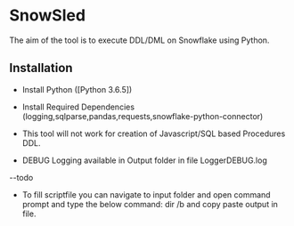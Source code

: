 # SnowSled

The aim of the tool is to execute DDL/DML on Snowflake using Python.

## Installation

- Install Python ([Python 3.6.5]) 
- Install Required Dependencies 
(logging,sqlparse,pandas,requests,snowflake-python-connector)

- This tool will not work for creation of Javascript/SQL based Procedures DDL.
- DEBUG Logging available in Output folder in file LoggerDEBUG.log

--todo
- To fill scriptfile you can navigate to input folder and open 
    command prompt and type the below command: 
    dir /b
    and copy paste output in file.
